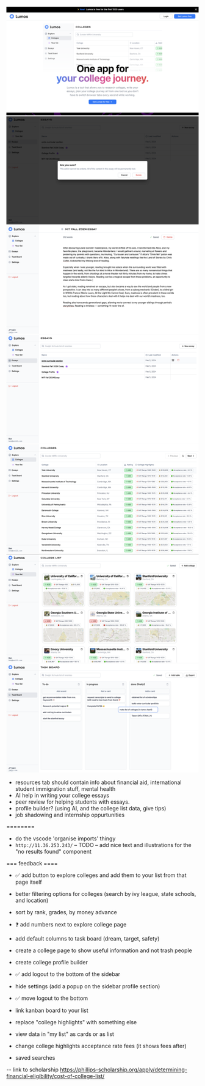 ![Screenshot](assets/homepage.png)
![Screenshot](assets/delete-essay.png)
![Screenshot](assets/essay.png)
![Screenshot](assets/essays.png)
![Screenshot](assets/explore-colleges.png)
![Screenshot](assets/list.png)
![Screenshot](assets/tasks.png)

-   resources tab should contain info about financial aid, international student immigration stuff, mental health
-   AI help in writing your college essays
-   peer review for helping students with essays.
-   profile builder? (using AI, and the college list data, give tips)
-   job shadowing and internship oppurtunities

========

-   do the vscode 'organise imports' thingy
-   `http://11.36.253.243/`
    – TODO – add nice text and illustrations for the "no results found" component

=== feedback ====

-   ✅ add button to explore colleges and add them to your list from that page itself
-   better filtering options for colleges (search by ivy league, state schools, and location)
-   sort by rank, grades, by money advance
-   ❓ add numbers next to explore college page

-   add default columns to task board (dream, target, safety)
-   create a college page to show useful information and not trash people
-   create college profile builder
-   ✅ add logout to the bottom of the sidebar
-   hide settings (add a popup on the sidebar profile section)
-   ✅ move logout to the bottom
-   link kanban board to your list
-   replace "college highlights" with something else
-   view data in "my list" as cards or as list
-   change college highlights acceptance rate fees (it shows fees after)
-   saved searches

-- link to scholarship https://phillips-scholarship.org/apply/determining-financial-eligibility/cost-of-college-list/

